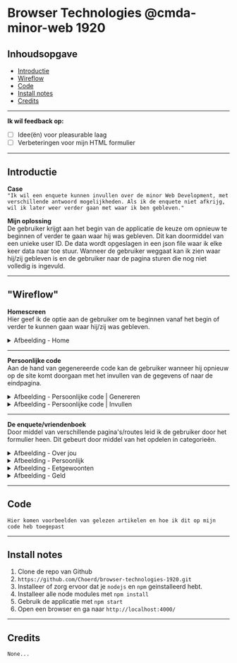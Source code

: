 # Browser Technologies @cmda-minor-web 1920

## Inhoudsopgave
* [Introductie](#Introductie)
* [Wireflow](#"Wireflow")
* [Code](#Code)
* [Install notes](#Install-notes)
* [Credits](#Credits)

<hr>

**Ik wil feedback op:**  
* [ ] Idee(ën) voor pleasurable laag
* [ ] Verbeteringen voor mijn HTML formulier

<hr>

## Introductie

**Case**  
`"Ik wil een enquete kunnen invullen over de minor Web Development, met verschillende antwoord mogelijkheden. Als ik de enquete niet afkrijg, wil ik later weer verder gaan met waar ik ben gebleven."`

**Mijn oplossing**  
De gebruiker krijgt aan het begin van de applicatie de keuze om opnieuw te beginnen of verder te gaan waar hij was gebleven. Dit kan doormiddel van een unieke user ID. De data wordt opgeslagen in een json file waar ik elke keer data naar toe stuur. Wanneer de gebruiker weggaat kan ik zien waar hij/zij gebleven is en de gebruiker naar de pagina sturen die nog niet volledig is ingevuld.

<hr>

## "Wireflow"
**Homescreen**  
Hier geef ik de optie aan de gebruiker om te beginnen vanaf het begin of verder te kunnen gaan waar hij/zij was gebleven.

<details><summary>Afbeelding - Home</summary>
	
<img src="https://user-images.githubusercontent.com/45365598/76962044-bf70d680-691e-11ea-9d10-6c9d998f9d81.png">

</details>

<hr>

**Persoonlijke code**  
Aan de hand van gegenereerde code kan de gebruiker wanneer hij opnieuw op de site komt doorgaan met het invullen van de gegevens of naar de eindpagina.

<details><summary>Afbeelding - Persoonlijke code | Genereren </summary>

<img src="https://user-images.githubusercontent.com/45365598/76962116-e62f0d00-691e-11ea-832e-b5721857cfa4.png">

</details>

<details><summary>Afbeelding - Persoonlijke code | Invullen</summary>

<img src="https://user-images.githubusercontent.com/45365598/76962117-e6c7a380-691e-11ea-8c4c-3ffee811419a.png">

</details>

<hr>

**De enquete/vriendenboek**  
Door middel van verschillende pagina's/routes leid ik de gebruiker door het formulier heen. Dit gebeurt door middel van het opdelen in categorieën.

<details><summary>Afbeelding - Over jou</summary>

<img src="https://user-images.githubusercontent.com/45365598/76962074-d57e9700-691e-11ea-9f47-d28107187cf2.png">

</details>

<details><summary>Afbeelding - Persoonlijk</summary>

<img src="https://user-images.githubusercontent.com/45365598/76962114-e4fde000-691e-11ea-95d2-d68e1e48da61.png">

</details>

<details><summary>Afbeelding - Eetgewoonten</summary>

<img src="https://user-images.githubusercontent.com/45365598/76962121-e7603a00-691e-11ea-8a03-f86d94642cf2.png">

</details>

<details><summary>Afbeelding - Geld</summary>

<img src="https://user-images.githubusercontent.com/45365598/76962105-e16a5900-691e-11ea-9105-79b9364bb6cc.png">

</details>

<hr>

## Code
`Hier komen voorbeelden van gelezen artikelen en hoe ik dit op mijn code heb toegepast`

<hr>

## Install notes
1. Clone de repo van Github
2. `https://github.com/Choerd/browser-technologies-1920.git`
3. Installeer of zorg ervoor dat je `nodejs` en `npm` geinstalleerd hebt.
4. Installeer alle node modules met `npm install`
5. Gebruik de applicatie met `npm start`
6. Open een browser en ga naar `http://localhost:4000/`

<hr>

## Credits
`None...`